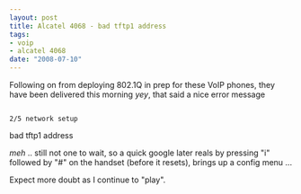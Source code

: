 ```yaml
--- 
layout: post
title: Alcatel 4068 - bad tftp1 address
tags: 
- voip
- alcatel 4068
date: "2008-07-10"
---
```

Following on from deploying 802.1Q in prep for these VoIP phones, they have been delivered this morning *yey*, that said a nice error message

<code>
2/5 network setup</code>

bad tftp1 address

*meh* .. still not one to wait, so a quick google later reals by pressing "i" followed by "#" on the handset (before it resets), brings up a config menu ...

Expect more doubt as I continue to "play".
